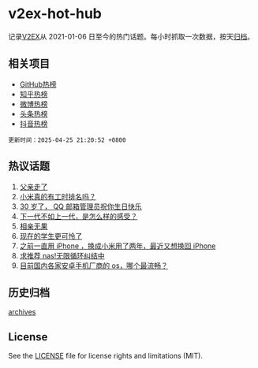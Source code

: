 # v2ex-hot-hub

 记录[V2EX](https://www.v2ex.com/)从 2021-01-06 日至今的热门话题。每小时抓取一次数据，按天[归档](archives)。
 
 ## 相关项目

- [GitHub热榜](https://github.com/lonnyzhang423/github-hot-hub)
- [知乎热榜](https://github.com/lonnyzhang423/zhihu-hot-hub)
- [微博热榜](https://github.com/lonnyzhang423/weibo-hot-hub)
- [头条热榜](https://github.com/lonnyzhang423/toutiao-hot-hub)
- [抖音热榜](https://github.com/lonnyzhang423/douyin-hot-hub)


 `更新时间：2025-04-25 21:20:52 +0800`

## 热议话题

1. [父亲走了](https://www.v2ex.com/t/1128071)
1. [小米真的有工时排名吗？](https://www.v2ex.com/t/1127930)
1. [30 岁了， QQ 邮箱管理员祝你生日快乐](https://www.v2ex.com/t/1127947)
1. [下一代不如上一代，是怎么样的感受？](https://www.v2ex.com/t/1127921)
1. [相亲无果](https://www.v2ex.com/t/1128014)
1. [现在的学生更可怜了](https://www.v2ex.com/t/1127918)
1. [之前一直用 iPhone ，换成小米用了两年，最近又想换回 iPhone](https://www.v2ex.com/t/1127950)
1. [求推荐 nas!无限循环纠结中](https://www.v2ex.com/t/1127954)
1. [目前国内各家安卓手机厂商的 os，哪个最流畅？](https://www.v2ex.com/t/1127975)

## 历史归档

[archives](archives)

## License

See the [LICENSE](LICENSE) file for license rights and limitations (MIT).
